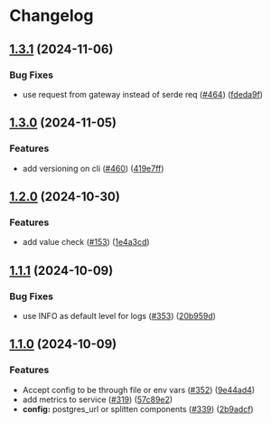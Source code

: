 # Changelog





## [1.3.1](https://github.com/graphprotocol/indexer-rs/compare/indexer-service-rs-v1.3.0...indexer-service-rs-v1.3.1) (2024-11-06)


### Bug Fixes

* use request from gateway instead of serde req ([#464](https://github.com/graphprotocol/indexer-rs/issues/464)) ([fdeda9f](https://github.com/graphprotocol/indexer-rs/commit/fdeda9fea996f96e1c0a7bef291a551f426f5591))

## [1.3.0](https://github.com/graphprotocol/indexer-rs/compare/indexer-service-rs-v1.2.2...indexer-service-rs-v1.3.0) (2024-11-05)


### Features

* add versioning on cli ([#460](https://github.com/graphprotocol/indexer-rs/issues/460)) ([419e7ff](https://github.com/graphprotocol/indexer-rs/commit/419e7ff513fd11294c8523f5dae102a5cbf77f94))

## [1.2.0](https://github.com/graphprotocol/indexer-rs/compare/indexer-service-rs-v1.1.1...indexer-service-rs-v1.2.0) (2024-10-30)


### Features

* add value check ([#153](https://github.com/graphprotocol/indexer-rs/issues/153)) ([1e4a3cd](https://github.com/graphprotocol/indexer-rs/commit/1e4a3cdd8c18b5356e64285b8082d8abde20d6de))

## [1.1.1](https://github.com/graphprotocol/indexer-rs/compare/indexer-service-rs-v1.1.0...indexer-service-rs-v1.1.1) (2024-10-09)


### Bug Fixes

* use INFO as default level for logs ([#353](https://github.com/graphprotocol/indexer-rs/issues/353)) ([20b959d](https://github.com/graphprotocol/indexer-rs/commit/20b959d4d2095a0d9b545b8c25be7259ac387f12))

## [1.1.0](https://github.com/graphprotocol/indexer-rs/compare/indexer-service-rs-v1.0.0...indexer-service-rs-v1.1.0) (2024-10-09)


### Features

* Accept config to be through file or env vars ([#352](https://github.com/graphprotocol/indexer-rs/issues/352)) ([9e44ad4](https://github.com/graphprotocol/indexer-rs/commit/9e44ad4fd04477e07dba4776f4a2de8a338f0f61))
* add metrics to service ([#319](https://github.com/graphprotocol/indexer-rs/issues/319)) ([57c89e2](https://github.com/graphprotocol/indexer-rs/commit/57c89e237a57b49214eaf902303e3d89c9d82396))
* **config:** postgres_url or splitten components ([#339](https://github.com/graphprotocol/indexer-rs/issues/339)) ([2b9adcf](https://github.com/graphprotocol/indexer-rs/commit/2b9adcfa2cc3f4bc9024fb3604d0c85104a080d4))
